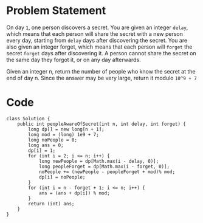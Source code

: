 # Problem Statement
On day `1`, one person discovers a secret.
You are given an integer `delay`, which means that each person will share the secret with a new person every day, starting from `delay` days after discovering the secret. You are also given an integer forget, which means that each person will `forget` the secret `forget` days after discovering it. A person cannot share the secret on the same day they forgot it, or on any day afterwards.

Given an integer n, return the number of people who know the secret at the end of day n. Since the answer may be very large, return it modulo `10^9 + 7`
# Code
```
class Solution {
    public int peopleAwareOfSecret(int n, int delay, int forget) {
        long dp[] = new long[n + 1];
        long mod = (long) 1e9 + 7;
        long noPeople = 0;
        long ans = 0;
        dp[1] = 1;
        for (int i = 2; i <= n; i++) {
            long newPeople = dp[Math.max(i - delay, 0)];
            long peopleForget = dp[Math.max(i - forget, 0)];
            noPeople += (newPeople - peopleForget + mod)% mod;
            dp[i] = noPeople;
        }
        for (int i = n - forget + 1; i <= n; i++) {
            ans = (ans + dp[i]) % mod;
        }
        return (int) ans;
    }
}
```